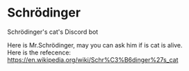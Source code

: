 # Schrödinger
Schrödinger's cat's Discord bot

Here is Mr.Schrödinger, may you can ask him if is cat is alive.  
Here is the refecence: https://en.wikipedia.org/wiki/Schr%C3%B6dinger%27s_cat
